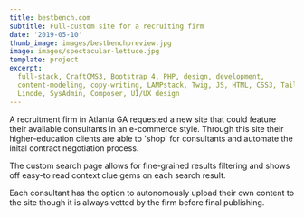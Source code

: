 ```yaml
---
title: bestbench.com
subtitle: Full-custom site for a recruiting firm
date: '2019-05-10'
thumb_image: images/bestbenchpreview.jpg
image: images/spectacular-lettuce.jpg
template: project
excerpt: 
  full-stack, CraftCMS3, Bootstrap 4, PHP, design, development,
  content-modeling, copy-writing, LAMPstack, Twig, JS, HTML, CSS3, TailwindCSS,
  Linode, SysAdmin, Composer, UI/UX design
---
```

A recruitment firm in Atlanta GA requested a new site that could feature their available consultants in an e-commerce style. Through this site their higher-education clients are able to 'shop' for consultants and automate the inital contract negotiation process. 

The custom search page allows for fine-grained results filtering and shows off easy-to read context clue gems on each search result.

Each consultant has the option to autonomously upload their own content to the site though it is always vetted by the firm before final publishing.